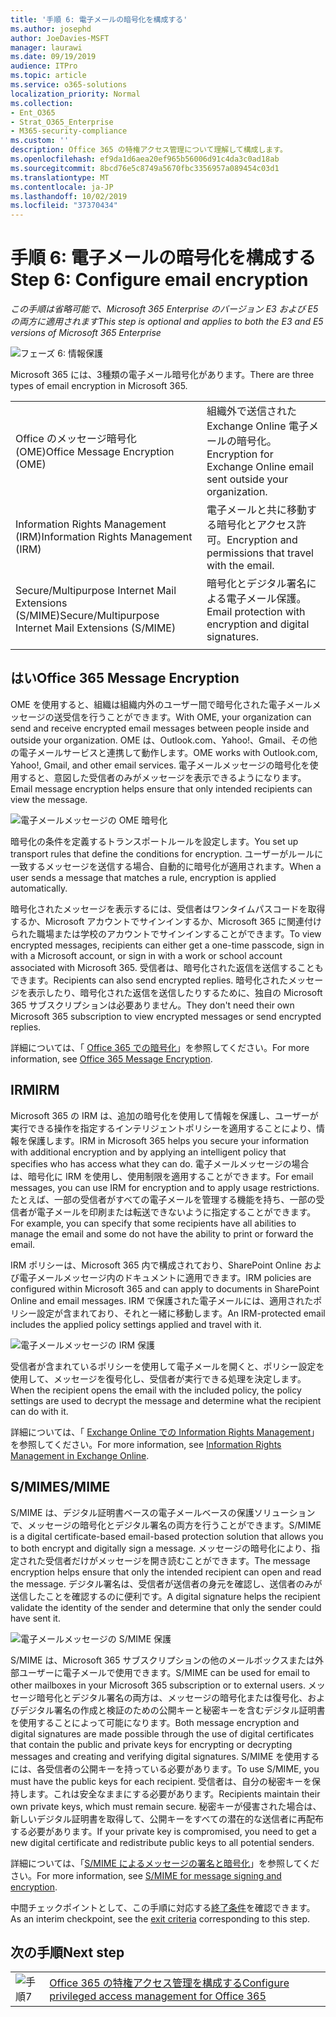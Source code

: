 ```yaml
---
title: '手順 6: 電子メールの暗号化を構成する'
ms.author: josephd
author: JoeDavies-MSFT
manager: laurawi
ms.date: 09/19/2019
audience: ITPro
ms.topic: article
ms.service: o365-solutions
localization_priority: Normal
ms.collection:
- Ent_O365
- Strat_O365_Enterprise
- M365-security-compliance
ms.custom: ''
description: Office 365 の特権アクセス管理について理解して構成します。
ms.openlocfilehash: ef9da1d6aea20ef965b56006d91c4da3c0ad18ab
ms.sourcegitcommit: 8bcd76e5c8749a5670fbc3356957a089454c03d1
ms.translationtype: MT
ms.contentlocale: ja-JP
ms.lasthandoff: 10/02/2019
ms.locfileid: "37370434"
---
```

# <a name="step-6-configure-email-encryption"></a><span data-ttu-id="c7f30-103">手順 6: 電子メールの暗号化を構成する</span><span class="sxs-lookup"><span data-stu-id="c7f30-103">Step 6: Configure email encryption</span></span>

<span data-ttu-id="c7f30-104">*この手順は省略可能で、Microsoft 365 Enterprise のバージョン E3 および E5 の両方に適用されます*</span><span class="sxs-lookup"><span data-stu-id="c7f30-104">*This step is optional and applies to both the E3 and E5 versions of Microsoft 365 Enterprise*</span></span>

![フェーズ 6: 情報保護](./media/deploy-foundation-infrastructure/infoprotection_icon-small.png)

<span data-ttu-id="c7f30-106">Microsoft 365 には、3種類の電子メール暗号化があります。</span><span class="sxs-lookup"><span data-stu-id="c7f30-106">There are three types of email encryption in Microsoft 365.</span></span>

|||
|:-------|:-----|
| <span data-ttu-id="c7f30-107">Office のメッセージ暗号化 (OME)</span><span class="sxs-lookup"><span data-stu-id="c7f30-107">Office Message Encryption (OME)</span></span> | <span data-ttu-id="c7f30-108">組織外で送信された Exchange Online 電子メールの暗号化。</span><span class="sxs-lookup"><span data-stu-id="c7f30-108">Encryption for Exchange Online email sent outside your organization.</span></span> |
| <span data-ttu-id="c7f30-109">Information Rights Management (IRM)</span><span class="sxs-lookup"><span data-stu-id="c7f30-109">Information Rights Management (IRM)</span></span> | <span data-ttu-id="c7f30-110">電子メールと共に移動する暗号化とアクセス許可。</span><span class="sxs-lookup"><span data-stu-id="c7f30-110">Encryption and permissions that travel with the email.</span></span> |
| <span data-ttu-id="c7f30-111">Secure/Multipurpose Internet Mail Extensions (S/MIME)</span><span class="sxs-lookup"><span data-stu-id="c7f30-111">Secure/Multipurpose Internet Mail Extensions (S/MIME)</span></span> | <span data-ttu-id="c7f30-112">暗号化とデジタル署名による電子メール保護。</span><span class="sxs-lookup"><span data-stu-id="c7f30-112">Email protection with encryption and digital signatures.</span></span> |
|||

## <a name="office-365-message-encryption"></a><span data-ttu-id="c7f30-113">はい</span><span class="sxs-lookup"><span data-stu-id="c7f30-113">Office 365 Message Encryption</span></span>

<span data-ttu-id="c7f30-114">OME を使用すると、組織は組織内外のユーザー間で暗号化された電子メールメッセージの送受信を行うことができます。</span><span class="sxs-lookup"><span data-stu-id="c7f30-114">With OME, your organization can send and receive encrypted email messages between people inside and outside your organization.</span></span> <span data-ttu-id="c7f30-115">OME は、Outlook.com、Yahoo!、Gmail、その他の電子メールサービスと連携して動作します。</span><span class="sxs-lookup"><span data-stu-id="c7f30-115">OME works with Outlook.com, Yahoo!, Gmail, and other email services.</span></span> <span data-ttu-id="c7f30-116">電子メールメッセージの暗号化を使用すると、意図した受信者のみがメッセージを表示できるようになります。</span><span class="sxs-lookup"><span data-stu-id="c7f30-116">Email message encryption helps ensure that only intended recipients can view the message.</span></span>

![電子メールメッセージの OME 暗号化](./media/infoprotect-email-encryption/ome-encryption.png)

<span data-ttu-id="c7f30-118">暗号化の条件を定義するトランスポートルールを設定します。</span><span class="sxs-lookup"><span data-stu-id="c7f30-118">You set up transport rules that define the conditions for encryption.</span></span> <span data-ttu-id="c7f30-119">ユーザーがルールに一致するメッセージを送信する場合、自動的に暗号化が適用されます。</span><span class="sxs-lookup"><span data-stu-id="c7f30-119">When a user sends a message that matches a rule, encryption is applied automatically.</span></span>

<span data-ttu-id="c7f30-120">暗号化されたメッセージを表示するには、受信者はワンタイムパスコードを取得するか、Microsoft アカウントでサインインするか、Microsoft 365 に関連付けられた職場または学校のアカウントでサインインすることができます。</span><span class="sxs-lookup"><span data-stu-id="c7f30-120">To view encrypted messages, recipients can either get a one-time passcode, sign in with a Microsoft account, or sign in with a work or school account associated with Microsoft 365.</span></span> <span data-ttu-id="c7f30-121">受信者は、暗号化された返信を送信することもできます。</span><span class="sxs-lookup"><span data-stu-id="c7f30-121">Recipients can also send encrypted replies.</span></span> <span data-ttu-id="c7f30-122">暗号化されたメッセージを表示したり、暗号化された返信を送信したりするために、独自の Microsoft 365 サブスクリプションは必要ありません。</span><span class="sxs-lookup"><span data-stu-id="c7f30-122">They don't need their own Microsoft 365 subscription to view encrypted messages or send encrypted replies.</span></span>

<span data-ttu-id="c7f30-123">詳細については、「 [Office 365 での暗号化](https://docs.microsoft.com/Office365/SecurityCompliance/ome)」を参照してください。</span><span class="sxs-lookup"><span data-stu-id="c7f30-123">For more information, see [Office 365 Message Encryption](https://docs.microsoft.com/Office365/SecurityCompliance/ome).</span></span>

## <a name="irm"></a><span data-ttu-id="c7f30-124">IRM</span><span class="sxs-lookup"><span data-stu-id="c7f30-124">IRM</span></span>

<span data-ttu-id="c7f30-125">Microsoft 365 の IRM は、追加の暗号化を使用して情報を保護し、ユーザーが実行できる操作を指定するインテリジェントポリシーを適用することにより、情報を保護します。</span><span class="sxs-lookup"><span data-stu-id="c7f30-125">IRM in Microsoft 365 helps you secure your information with additional encryption and by applying an intelligent policy that specifies who has access what they can do.</span></span> <span data-ttu-id="c7f30-126">電子メールメッセージの場合は、暗号化に IRM を使用し、使用制限を適用することができます。</span><span class="sxs-lookup"><span data-stu-id="c7f30-126">For email messages, you can use IRM for encryption and to apply usage restrictions.</span></span> <span data-ttu-id="c7f30-127">たとえば、一部の受信者がすべての電子メールを管理する機能を持ち、一部の受信者が電子メールを印刷または転送できないように指定することができます。</span><span class="sxs-lookup"><span data-stu-id="c7f30-127">For example, you can specify that some recipients have all abilities to manage the email and some do not have the ability to print or forward the email.</span></span> 

<span data-ttu-id="c7f30-128">IRM ポリシーは、Microsoft 365 内で構成されており、SharePoint Online および電子メールメッセージ内のドキュメントに適用できます。</span><span class="sxs-lookup"><span data-stu-id="c7f30-128">IRM policies are configured within Microsoft 365 and can apply to documents in SharePoint Online and email messages.</span></span> <span data-ttu-id="c7f30-129">IRM で保護された電子メールには、適用されたポリシー設定が含まれており、それと一緒に移動します。</span><span class="sxs-lookup"><span data-stu-id="c7f30-129">An IRM-protected email includes the applied policy settings applied and travel with it.</span></span> 

![電子メールメッセージの IRM 保護](./media/infoprotect-email-encryption/irm-protection.png)

<span data-ttu-id="c7f30-131">受信者が含まれているポリシーを使用して電子メールを開くと、ポリシー設定を使用して、メッセージを復号化し、受信者が実行できる処理を決定します。</span><span class="sxs-lookup"><span data-stu-id="c7f30-131">When the recipient opens the email with the included policy, the policy settings are used to decrypt the message and determine what the recipient can do with it.</span></span> 

<span data-ttu-id="c7f30-132">詳細については、「 [Exchange Online での Information Rights Management]( https://docs.microsoft.com/office365/SecurityCompliance/information-rights-management-in-exchange-online)」を参照してください。</span><span class="sxs-lookup"><span data-stu-id="c7f30-132">For more information, see [Information Rights Management in Exchange Online]( https://docs.microsoft.com/office365/SecurityCompliance/information-rights-management-in-exchange-online).</span></span>

## <a name="smime"></a><span data-ttu-id="c7f30-133">S/MIME</span><span class="sxs-lookup"><span data-stu-id="c7f30-133">S/MIME</span></span>

<span data-ttu-id="c7f30-134">S/MIME は、デジタル証明書ベースの電子メールベースの保護ソリューションで、メッセージの暗号化とデジタル署名の両方を行うことができます。</span><span class="sxs-lookup"><span data-stu-id="c7f30-134">S/MIME is a digital certificate-based email-based protection solution that allows you to both encrypt and digitally sign a message.</span></span> <span data-ttu-id="c7f30-135">メッセージの暗号化により、指定された受信者だけがメッセージを開き読むことができます。</span><span class="sxs-lookup"><span data-stu-id="c7f30-135">The message encryption helps ensure that only the intended recipient can open and read the message.</span></span> <span data-ttu-id="c7f30-136">デジタル署名は、受信者が送信者の身元を確認し、送信者のみが送信したことを確認するのに便利です。</span><span class="sxs-lookup"><span data-stu-id="c7f30-136">A digital signature helps the recipient validate the identity of the sender and determine that only the sender could have sent it.</span></span>

![電子メールメッセージの S/MIME 保護](./media/infoprotect-email-encryption/smime-protection.png)

<span data-ttu-id="c7f30-138">S/MIME は、Microsoft 365 サブスクリプションの他のメールボックスまたは外部ユーザーに電子メールで使用できます。</span><span class="sxs-lookup"><span data-stu-id="c7f30-138">S/MIME can be used for email to other mailboxes in your Microsoft 365 subscription or to external users.</span></span>
<span data-ttu-id="c7f30-139">メッセージ暗号化とデジタル署名の両方は、メッセージの暗号化または復号化、およびデジタル署名の作成と検証のための公開キーと秘密キーを含むデジタル証明書を使用することによって可能になります。</span><span class="sxs-lookup"><span data-stu-id="c7f30-139">Both message encryption and digital signatures are made possible through the use of digital certificates that contain the public and private keys for encrypting or decrypting messages and creating and verifying digital signatures.</span></span>
<span data-ttu-id="c7f30-140">S/MIME を使用するには、各受信者の公開キーを持っている必要があります。</span><span class="sxs-lookup"><span data-stu-id="c7f30-140">To use S/MIME, you must have the public keys for each recipient.</span></span> <span data-ttu-id="c7f30-141">受信者は、自分の秘密キーを保持します。これは安全なままにする必要があります。</span><span class="sxs-lookup"><span data-stu-id="c7f30-141">Recipients maintain their own private keys, which must remain secure.</span></span> <span data-ttu-id="c7f30-142">秘密キーが侵害された場合は、新しいデジタル証明書を取得して、公開キーをすべての潜在的な送信者に再配布する必要があります。</span><span class="sxs-lookup"><span data-stu-id="c7f30-142">If your private key is compromised, you need to get a new digital certificate and redistribute public keys to all potential senders.</span></span>

<span data-ttu-id="c7f30-143">詳細については、「[S/MIME によるメッセージの署名と暗号化](https://docs.microsoft.com/Exchange/policy-and-compliance/smime)」を参照してください。</span><span class="sxs-lookup"><span data-stu-id="c7f30-143">For more information, see [S/MIME for message signing and encryption](https://docs.microsoft.com/Exchange/policy-and-compliance/smime).</span></span>


<span data-ttu-id="c7f30-144">中間チェックポイントとして、この手順に対応する[終了条件](infoprotect-exit-criteria.md#crit-infoprotect-step6)を確認できます。</span><span class="sxs-lookup"><span data-stu-id="c7f30-144">As an interim checkpoint, see the [exit criteria](infoprotect-exit-criteria.md#crit-infoprotect-step6) corresponding to this step.</span></span>

## <a name="next-step"></a><span data-ttu-id="c7f30-145">次の手順</span><span class="sxs-lookup"><span data-stu-id="c7f30-145">Next step</span></span>

|||
|:-------|:-----|
|![手順7](./media/stepnumbers/Step7.png)|[<span data-ttu-id="c7f30-147">Office 365 の特権アクセス管理を構成する</span><span class="sxs-lookup"><span data-stu-id="c7f30-147">Configure privileged access management for Office 365</span></span>](infoprotect-configure-privileged-access-management.md)|
